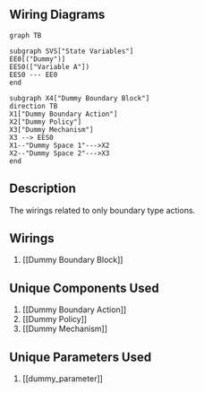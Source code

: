 ## Wiring Diagrams

```mermaid
graph TB

subgraph SVS["State Variables"]
EE0[("Dummy")]
EES0(["Variable A"])
EES0 --- EE0
end

subgraph X4["Dummy Boundary Block"]
direction TB
X1["Dummy Boundary Action"]
X2["Dummy Policy"]
X3["Dummy Mechanism"]
X3 --> EES0
X1--"Dummy Space 1"--->X2
X2--"Dummy Space 2"--->X3
end
```

## Description

The wirings related to only boundary type actions.
## Wirings
1. [[Dummy Boundary Block]]

## Unique Components Used
1. [[Dummy Boundary Action]]
2. [[Dummy Policy]]
3. [[Dummy Mechanism]]

## Unique Parameters Used
1. [[dummy_parameter]]

